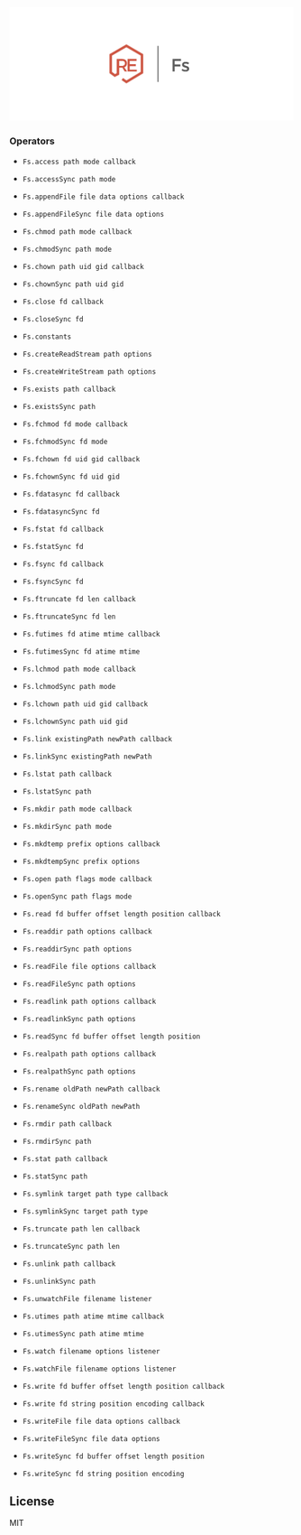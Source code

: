 ![reason-fs](./../assets/reason-fs.png)

### Operators

+ `Fs.access path mode callback`

+ `Fs.accessSync path mode`

+ `Fs.appendFile file data options callback`

+ `Fs.appendFileSync file data options`

+ `Fs.chmod path mode callback`

+ `Fs.chmodSync path mode`

+ `Fs.chown path uid gid callback`

+ `Fs.chownSync path uid gid`

+ `Fs.close fd callback`

+ `Fs.closeSync fd`

+ `Fs.constants`

+ `Fs.createReadStream path options`

+ `Fs.createWriteStream path options`

+ `Fs.exists path callback`

+ `Fs.existsSync path`

+ `Fs.fchmod fd mode callback`

+ `Fs.fchmodSync fd mode`

+ `Fs.fchown fd uid gid callback`

+ `Fs.fchownSync fd uid gid`

+ `Fs.fdatasync fd callback`

+ `Fs.fdatasyncSync fd`

+ `Fs.fstat fd callback`

+ `Fs.fstatSync fd`

+ `Fs.fsync fd callback`

+ `Fs.fsyncSync fd`

+ `Fs.ftruncate fd len callback`

+ `Fs.ftruncateSync fd len`

+ `Fs.futimes fd atime mtime callback`

+ `Fs.futimesSync fd atime mtime`

+ `Fs.lchmod path mode callback`

+ `Fs.lchmodSync path mode`

+ `Fs.lchown path uid gid callback`

+ `Fs.lchownSync path uid gid`

+ `Fs.link existingPath newPath callback`

+ `Fs.linkSync existingPath newPath`

+ `Fs.lstat path callback`

+ `Fs.lstatSync path`

+ `Fs.mkdir path mode callback`

+ `Fs.mkdirSync path mode`

+ `Fs.mkdtemp prefix options callback`

+ `Fs.mkdtempSync prefix options`

+ `Fs.open path flags mode callback`

+ `Fs.openSync path flags mode`

+ `Fs.read fd buffer offset length position callback`

+ `Fs.readdir path options callback`

+ `Fs.readdirSync path options`

+ `Fs.readFile file options callback`

+ `Fs.readFileSync path options`

+ `Fs.readlink path options callback`

+ `Fs.readlinkSync path options`

+ `Fs.readSync fd buffer offset length position`

+ `Fs.realpath path options callback`

+ `Fs.realpathSync path options`

+ `Fs.rename oldPath newPath callback`

+ `Fs.renameSync oldPath newPath`

+ `Fs.rmdir path callback`

+ `Fs.rmdirSync path`

+ `Fs.stat path callback`

+ `Fs.statSync path`

+ `Fs.symlink target path type callback`

+ `Fs.symlinkSync target path type`

+ `Fs.truncate path len callback`

+ `Fs.truncateSync path len`

+ `Fs.unlink path callback`

+ `Fs.unlinkSync path`

+ `Fs.unwatchFile filename listener`

+ `Fs.utimes path atime mtime callback`

+ `Fs.utimesSync path atime mtime`

+ `Fs.watch filename options listener`

+ `Fs.watchFile filename options listener`

+ `Fs.write fd buffer offset length position callback`

+ `Fs.write fd string position encoding callback`

+ `Fs.writeFile file data options callback`

+ `Fs.writeFileSync file data options`

+ `Fs.writeSync fd buffer offset length position`

+ `Fs.writeSync fd string position encoding`

## License
MIT